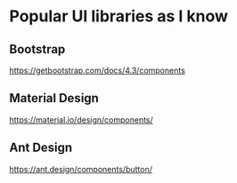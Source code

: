 # Popular UI libraries as I know

## Bootstrap
https://getbootstrap.com/docs/4.3/components

## Material Design
https://material.io/design/components/

## Ant Design
https://ant.design/components/button/

